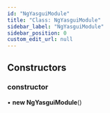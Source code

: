 ```yaml
---
id: "NgYasguiModule"
title: "Class: NgYasguiModule"
sidebar_label: "NgYasguiModule"
sidebar_position: 0
custom_edit_url: null
---
```


## Constructors

### constructor

• **new NgYasguiModule**()
